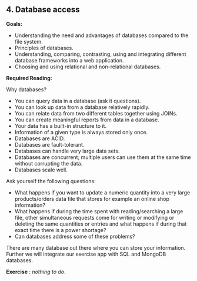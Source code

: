 ## 4. Database access

**Goals:** 

 - Understanding the need and advantages of databases compared to the file system.
 - Principles of databases.
 - Understanding, comparing, contrasting, using and integrating different database frameworks into a web application.
 - Choosing and using relational and non-relational databases.

**Required Reading:**  

Why databases?
 - You can query data in a database (ask it questions).
 - You can look up data from a database relatively rapidly.
 - You can relate data from two different tables together using JOINs.
 - You can create meaningful reports from data in a database.
 - Your data has a built-in structure to it.
 - Information of a given type is always stored only once.
 - Databases are ACID.
 - Databases are fault-tolerant.
 - Databases can handle very large data sets.
 - Databases are concurrent; multiple users can use them at the same time without corrupting the data.
 - Databases scale well.

Ask yourself the following questions:  
 - What happens if you want to update a numeric quantity into a very large products/orders data file that stores for example an online shop information?   
 - What happens if during the time spent with reading/searching a large file, other simultaneous requests come for writing or modifying or deleting the same quantities or entries and what happens if during that exact time there is a power shortage?   
 - Can databases address some of these problems?   

There are many database out there where you can store your information.    
Further we will integrate our exercise app with SQL and MongoDB databases.   

**Exercise** : *nothing to do*.
